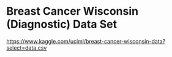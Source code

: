 # Breast Cancer Wisconsin (Diagnostic) Data Set

https://www.kaggle.com/uciml/breast-cancer-wisconsin-data?select=data.csv
